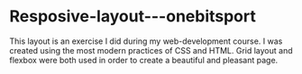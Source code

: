 # Resposive-layout---onebitsport

This layout is an exercise I did during my web-development course. I was created using the most modern practices of CSS and HTML. Grid layout and flexbox were both used in order to create a beautiful and pleasant page.
